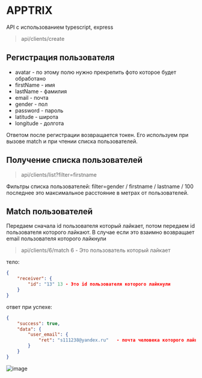 # APPTRIX
API с использованием typescript, express

> api/clients/create

## Регистрация пользователя 

* avatar - по этому полю нужно прекрепить фото которое будет обработано
* firstName - имя
* lastName - фамилия
* email - почта
* gender - пол
* password - пароль
* latitude - широта
* longitude - долгота


Ответом после регистрации возвращается токен. Его используем при вызове match и при чтении списка пользователей.

## Получение списка пользователей

> api/clients/list?filter=firstname

Фильтры списка пользователей: filter=gender / firstname / lastname / 100 последнее это максимальное расстояние в метрах от пользователей.

## Match пользователей
Передаем сначала id пользователя который лайкает, потом передаем id пользователя которого лайкают.
В случае если это взаимно возвращает email пользователя которого лайкнули

> api/clients/6/match  6 - Это пользователь который лайкает

тело: 
```json
{
    "receiver": {
        "id": "13" 13 - Это id пользователя которого лайкнули
    }
}
```
ответ при успехе: 
```json
{
    "success": true,
    "data": {
        "user_email": {
            "ret": "s111238@yandex.ru"   - почта человека которого лайкнули
        }
    }
}
```
![image](https://user-images.githubusercontent.com/89931949/203987511-1400db83-56d8-48d9-9cd9-e2aad6f467ce.png)
